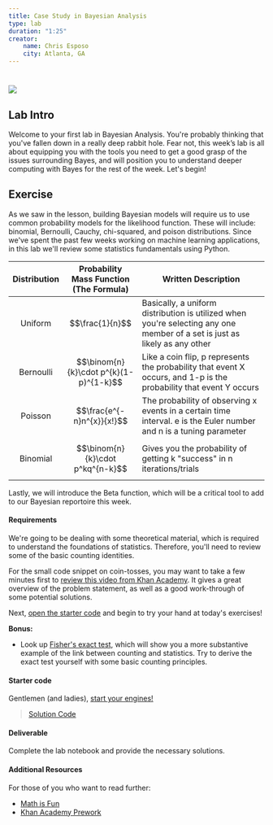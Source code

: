 ```yaml
---
title: Case Study in Bayesian Analysis
type: lab
duration: "1:25"
creator:
    name: Chris Esposo
    city: Atlanta, GA
---
```


# ![](https://ga-dash.s3.amazonaws.com/production/assets/logo-9f88ae6c9c3871690e33280fcf557f33.png) 

## Lab Intro

Welcome to your first lab in Bayesian Analysis. You're probably thinking that you've fallen down in a really deep rabbit hole. Fear not, this week’s lab is all about equipping you with the tools you need to get a good grasp of the issues surrounding Bayes, and will position you to understand deeper computing with Bayes for the rest of the week. Let's begin!

## Exercise

As we saw in the lesson, building Bayesian models will require us to use common probability models for the likelihood function. These will include: binomial, Bernoulli, Cauchy, chi-squared, and poison distributions. Since we've spent the past few weeks working on  machine learning applications, in this lab we'll review some statistics fundamentals using Python. 


|     Distribution  | Probability Mass Function (The Formula)  | Written Description 
|:-:|---|---|
| Uniform  | $$\frac{1}{n}$$ |  Basically, a uniform distribution is utilized when you're selecting any one member of a set is just as likely as any other  |
| Bernoulli   | $$\binom{n}{k}\cdot p^{k}(1-p)^{1-k}$$  | Like a coin flip, p represents the probability that event X occurs, and 1-p is the probability that event Y occurs  |
| Poisson | $$\frac{e^{-n}n^{x}}{x!}$$ | The probability of observing x events in a certain time interval. e is the Euler number and n is a tuning parameter |
| Binomial  | $$\binom{n}{k}\cdot p^kq^{n-k}$$ | Gives you the probability of getting k "success" in n iterations/trials


Lastly, we will introduce the Beta function, which will be a critical tool to add to our Bayesian reportoire this week.

 
#### Requirements
We're going to be dealing with some theoretical material, which is required to understand the foundations of statistics. Therefore, you'll need to review some of the basic counting identities. 

For the small code snippet on coin-tosses, you may want to take a few minutes first to [review this video from Khan Academy](https://www.khanacademy.org/math/ab-sixth-grade-math/al-statistics-probability/al-probability/v/coin-flipping-example). It gives a great overview of the problem statement, as well as a good work-through of some potential solutions. 

Next, [open the starter code](./w8-1.2-starter.ipynb) and begin to try your hand at today's exercises!

**Bonus:**
- Look up [Fisher's exact test](https://en.wikipedia.org/wiki/Fisher%27s_exact_test), which will show you a more substantive example of the link between counting and statistics. Try to derive the exact test yourself with some basic counting principles. 

#### Starter code

Gentlemen (and ladies), [start your engines!](./w8-1.2-starter.ipynb)

> [Solution Code](./w8-1.2-solutions.ipynb)

#### Deliverable

Complete the lab notebook and provide the necessary solutions.

#### Additional Resources 

For those of you who want to read further: 

- [Math is Fun](http://www.mathsisfun.com/data/basic-counting-principle.html)
- [Khan Academy Prework](https://www.khanacademy.org/math/probability/statistics-inferential/margin-of-error/v/mean-and-variance-of-bernoulli-distribution-example)
